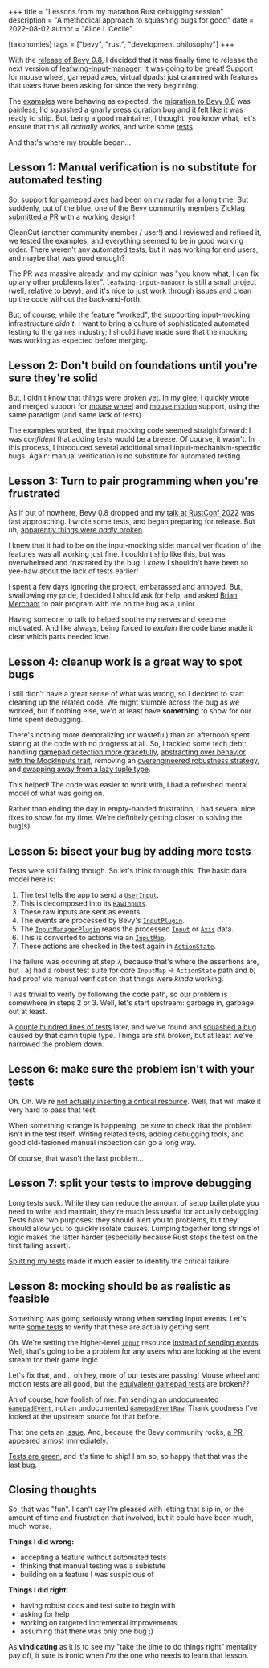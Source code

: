 +++
title = "Lessons from my marathon Rust debugging session"
description = "A methodical approach to squashing bugs for good"
date = 2022-08-02
author = "Alice I. Cecile"

[taxonomies]
tags = ["bevy", "rust", "development philosophy"]
+++

With the [release of Bevy 0.8](https://bevyengine.org/news/bevy-0-8/),
I decided that it was finally time to release the next version of [leafwing-input-manager](https://github.com/leafwing-studios/leafwing-input-manager).
It was going to be great! Support for mouse wheel, gamepad axes, virtual dpads: just crammed with features that users have been asking for since the very beginning.

The [examples](https://github.com/Leafwing-Studios/leafwing-input-manager/tree/main/examples) were behaving as expected,
the [migration to Bevy 0.8](https://github.com/Leafwing-Studios/leafwing-input-manager/pull/170) was painless,
I'd squashed a gnarly [press duration bug](https://github.com/Leafwing-Studios/leafwing-input-manager/issues/127)
and it felt like it was ready to ship.
But, being a good maintainer, I thought: you know what, let's ensure that this all *actually* works,
and write some [tests](https://github.com/Leafwing-Studios/leafwing-input-manager/tree/main/tests).

And that's where my trouble began...

## Lesson 1: Manual verification is no substitute for automated testing

So, support for gamepad axes had been [on my radar](https://github.com/Leafwing-Studios/leafwing-input-manager/issues/50) for a long time.
But suddenly, out of the blue, one of the Bevy community members Zicklag [submitted a PR](https://github.com/Leafwing-Studios/leafwing-input-manager/pull/151) with a working design!

CleanCut (another community member / user!) and I reviewed and refined it, we tested the examples, and everything seemed to be in good working order.
There weren't any automated tests, but it was working for end users, and maybe that was good enough?

The PR was massive already, and my opinion was "you know what, I can fix up any other problems later".
`leafwing-input-manager` is still a small project (well, relative to [bevy](https://github.com/bevyengine/bevy)),
and it's nice to just work through issues and clean up the code without the back-and-forth.

But, of course, while the feature "worked", the supporting input-mocking infrastructure *didn't*.
I want to bring a culture of sophisticated automated testing to the games industry;
I should have made sure that the mocking was working as expected before merging.

## Lesson 2: Don't build on foundations until you're sure they're solid

But, I didn't know that things were broken yet.
In my glee, I quickly wrote and merged support for [mouse wheel](https://github.com/Leafwing-Studios/leafwing-input-manager/pull/173) and [mouse motion](https://github.com/Leafwing-Studios/leafwing-input-manager/pull/186) support, using the same paradigm (and same lack of tests).

The examples worked, the input mocking code seemed straightforward: I was *confident* that adding tests would be a breeze.
Of course, it wasn't.
In this process, I introduced several additional small input-mechanism-specific bugs.
Again: manual verification is no substitute for automated testing.

## Lesson 3: Turn to pair programming when you're frustrated

As if out of nowhere, Bevy 0.8 dropped and my [talk at RustConf 2022](https://rustconf.com/schedule) was fast approaching.
I wrote some tests, and began preparing for release.
But uh, [apparently things were *badly* broken](https://github.com/Leafwing-Studios/leafwing-input-manager/issues/178).

I knew that it had to be on the input-mocking side: manual verification of the features was all working just fine.
I couldn't ship like this, but was overwhelmed and frustrated by the bug.
I *knew* I shouldn't have been so yee-haw about the lack of tests earlier!

I spent a few days ignoring the project, embarassed and annoyed.
But, swallowing my pride, I decided I should ask for help,
and asked [Brian Merchant](https://github.com/bzm3r) to pair program with me on the bug as a junior.

Having someone to talk to helped soothe my nerves and keep me motivated.
And like always, being forced to *explain* the code base made it clear which parts needed love.

## Lesson 4: cleanup work is a great way to spot bugs

I still didn't have a great sense of what was wrong, so I decided to start cleaning up the related code.
We might stumble across the bug as we worked, but if nothing else,
we'd at least have **something** to show for our time spent debugging.

There's nothing more demoralizing (or wasteful) than an afternoon spent staring at the code with no progress at all.
So, I tackled some tech debt:
handling [gamepad detection more gracefully](https://github.com/Leafwing-Studios/leafwing-input-manager/pull/194/commits/1e39e8b1128a6beca4d04937090f9f481b108acc),
[abstracting over behavior with the MockInputs trait](https://github.com/Leafwing-Studios/leafwing-input-manager/pull/194/commits/626bffea31ce9d0d3b0d534a6c206b0ac3a625a9),
removing an [overengineered robustness strategy](https://github.com/Leafwing-Studios/leafwing-input-manager/pull/193),
and [swapping away from a lazy tuple type](https://github.com/Leafwing-Studios/leafwing-input-manager/pull/197/commits/58dcde6fe283ff16de43fd134ca505ae62257906).

This helped! The code was easier to work with, I had a refreshed mental model of what was going on.

Rather than ending the day in empty-handed frustration, I had several nice fixes to show for my time.
We're definitely getting closer to solving the bug(s).

## Lesson 5: bisect your bug by adding more tests

Tests were still failing though.
So let's think through this.
The basic data model here is:

1. The test tells the app to send a [`UserInput`](https://docs.rs/leafwing-input-manager/latest/leafwing_input_manager/user_input/enum.UserInput.html).
2. This is decomposed into its [`RawInputs`](https://docs.rs/leafwing-input-manager/latest/leafwing_input_manager/user_input/struct.RawInputs.html).
3. These raw inputs are sent as events.
4. The events are processed by Bevy's [`InputPlugin`](https://docs.rs/bevy/latest/bevy/input/struct.InputPlugin.html).
5. The [`InputManagerPlugin`](https://docs.rs/leafwing-input-manager/latest/leafwing_input_manager/plugin/struct.InputManagerPlugin.html) reads the processed [`Input`](https://docs.rs/bevy/latest/bevy/input/struct.Input.html) or [`Axis`](https://docs.rs/bevy/latest/bevy/input/struct.Axis.html) data.
6. This is converted to actions via an [`InputMap`](https://docs.rs/leafwing-input-manager/latest/leafwing_input_manager/input_map/struct.InputMap.html).
7. These actions are checked in the test again in [`ActionState`](https://docs.rs/leafwing-input-manager/latest/leafwing_input_manager/action_state/struct.ActionState.html).

The failure was occuring at step 7, because that's where the assertions are,
but I a) had a robust test suite for core `InputMap` -> `ActionState` path
and b) had proof via manual verification that things were *kinda* working.

1 was trivial to verify by following the code path, so our problem is somewhere in steps 2 or 3.
Well, let's start upstream: garbage in, garbage out at least.

A [couple hundred lines of tests](https://github.com/Leafwing-Studios/leafwing-input-manager/pull/197) later,
and we've found and [squashed a bug](https://github.com/Leafwing-Studios/leafwing-input-manager/pull/200/commits/7b9dd771a09151a044a76a634df0dbc5cd7e3de4) caused by that damn tuple type.
Things are *still* broken, but at least we've narrowed the problem down.

## Lesson 6: make sure the problem isn't with your tests

Oh. Oh. We're [not actually inserting a critical resource](https://github.com/Leafwing-Studios/leafwing-input-manager/pull/200).
Well, that will make it very hard to pass that test.

When something strange is happening, be *sure* to check that the problem isn't in the test itself.
Writing related tests, adding debugging tools, and good old-fasioned manual inspection can go a long way.

Of course, that wasn't the last problem...

## Lesson 7: split your tests to improve debugging

Long tests suck.
While they can reduce the amount of setup boilerplate you need to write and maintain,
they're much less useful for actually debugging.
Tests have two purposes: they should alert you to problems, but they should allow you to quickly isolate causes.
Lumping together long strings of logic makes the latter harder
(especially because Rust stops the test on the first failing assert).

[Splitting my tests](https://github.com/Leafwing-Studios/leafwing-input-manager/pull/207/commits/19abd4239f0778cf79a5267d961cea94e68d5124#diff-0cdbe62a58048a9331d9d362c37f1016923cb1d378034e47029a8c5d5720edf1R486) made it much easier to identify the critical failure.

## Lesson 8: mocking should be as realistic as feasible

Something was going seriously wrong when sending input events.
Let's write [some tests](https://github.com/Leafwing-Studios/leafwing-input-manager/blob/1cfa52fe552d786bb019fac4bd1f6899ba0a661f/tests/mouse_wheel.rs#L67) to verify that these are actually getting sent.

Oh. We're setting the higher-level [`Input`](https://docs.rs/bevy/latest/bevy/input/struct.Input.html) resource
[instead of sending events](https://github.com/Leafwing-Studios/leafwing-input-manager/pull/207/commits/3998834bf6c912596021d920f0b96b2a86a7d5c8).
Well, that's going to be a problem for any users who are looking at the event stream for their game logic.

Let's fix that, and... oh hey, more of our tests are passing!
Mouse wheel and motion tests are all good, but the [equivalent gamepad tests](https://github.com/Leafwing-Studios/leafwing-input-manager/blob/main/tests/gamepad_axis.rs) are broken??

Ah of course, how foolish of me: I'm sending an undocumented [`GamepadEvent`](https://docs.rs/bevy/latest/bevy/input/gamepad/struct.GamepadEvent.html),
not an undocumented [`GamepadEventRaw`](https://docs.rs/bevy/latest/bevy/input/gamepad/struct.GamepadEventRaw.html).
Thank goodness I've looked at the upstream source for that before.

That one gets an [issue](https://github.com/bevyengine/bevy/issues/5544).
And, because the Bevy community rocks, [a PR](https://github.com/bevyengine/bevy/pull/5548) appeared almost immediately.

[Tests are green](https://github.com/Leafwing-Studios/leafwing-input-manager/pull/207), and it's time to ship!
I am so, so happy that that was the last bug.

## Closing thoughts

So, that was "fun".
I can't say I'm pleased with letting that slip in, or the amount of time and frustration that involved, but it could have been much, much worse.

**Things I did wrong:**

- accepting a feature without automated tests
- thinking that manual testing was a subistute
- building on a feature I was suspicious of

**Things I did right:**

- having robust docs and test suite to begin with
- asking for help
- working on targeted incremental improvements
- assuming that there was only one bug ;)

As **vindicating** as it is to see my "take the time to do things right" mentality pay off,
it sure is ironic when *I'm* the one who needs to learn that lesson.
